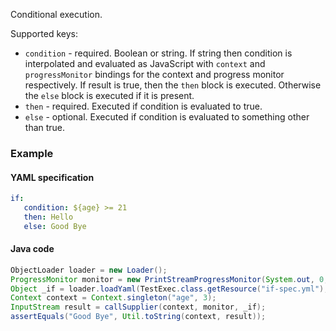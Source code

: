 Conditional execution.

Supported keys:

* ``condition`` - required. Boolean or string. If string then condition is interpolated and evaluated as JavaScript with ``context`` and ``progressMonitor`` bindings for the context and progress monitor respectively. If result is true, then the ``then`` block is executed. Otherwise the ``else`` block is executed if it is present. 
* ``then`` - required. Executed if condition is evaluated to true.
* ``else`` - optional. Executed if condition is evaluated to something other than true. 

### Example

#### YAML specification

```yaml
if: 
   condition: ${age} >= 21
   then: Hello
   else: Good Bye
```

#### Java code

```java
ObjectLoader loader = new Loader();
ProgressMonitor monitor = new PrintStreamProgressMonitor(System.out, 0, 4, false);
Object _if = loader.loadYaml(TestExec.class.getResource("if-spec.yml"), monitor);
Context context = Context.singleton("age", 3);
InputStream result = callSupplier(context, monitor, _if);
assertEquals("Good Bye", Util.toString(context, result));
```